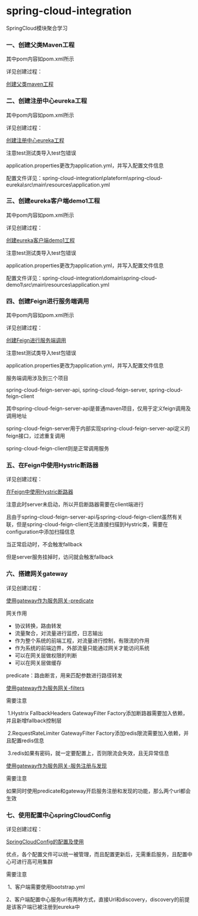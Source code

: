 # spring-cloud-integration
SpringCloud模块聚合学习

### 一、创建父类Maven工程

其中pom内容如pom.xml所示

详见创建过程：

[创建父类maven工程](https://blog.csdn.net/qq_43479628/article/details/113863725)

### 二、创建注册中心eureka工程

其中pom内容如pom.xml所示

详见创建过程：

[创建注册中心eureka工程](https://blog.csdn.net/qq_43479628/article/details/113865942)

注意test测试类导入test包错误

application.properties更改为application.yml，并写入配置文件信息

配置文件详见：spring-cloud-integration\plateform\spring-cloud-eureka\src\main\resources\application.yml

### 三、创建eureka客户端demo1工程

其中pom内容如pom.xml所示

详见创建过程：

[创建eureka客户端demo1工程](https://blog.csdn.net/qq_43479628/article/details/113868969)

注意test测试类导入test包错误

application.properties更改为application.yml，并写入配置文件信息

配置文件详见：spring-cloud-integration\domain\spring-cloud-demo1\src\main\resources\application.yml

### 四、创建Feign进行服务端调用

其中pom内容如pom.xml所示

详见创建过程：

[创建Feign进行服务端调用](https://blog.csdn.net/qq_43479628/article/details/113876501)

注意test测试类导入test包错误

application.properties更改为application.yml，并写入配置文件信息

服务端调用涉及到三个项目

spring-cloud-feign-server-api, spring-cloud-feign-server, spring-cloud-feign-client

其中spring-cloud-feign-server-api是普通maven项目，仅用于定义feign调用及调用地址

spring-cloud-feign-server用于内部实现spring-cloud-feign-server-api定义的feign接口，过滤重复调用

spring-cloud-feign-client则是正常调用服务

### 五、在Feign中使用Hystric断路器

详见创建过程：

[在Feign中使用Hystric断路器](https://blog.csdn.net/qq_43479628/article/details/113880242)

注意此时server未启动，所以开启断路器需要在client端进行

且由于spring-cloud-feign-server-api与spring-cloud-feign-client虽然有关联，但是spring-cloud-feign-client无法直接扫描到Hystric类，需要在configuration中添加扫描信息

当正常启动时，不会触发fallback

但是server服务挂掉时，访问就会触发fallback

### 六、搭建网关gateway

详见创建过程：

[使用gateway作为服务网关-predicate](https://blog.csdn.net/qq_43479628/article/details/113882426)

网关作用

- 协议转换，路由转发
- 流量聚合，对流量进行监控，日志输出
- 作为整个系统的前端工程，对流量进行控制，有限流的作用
- 作为系统的前端边界，外部流量只能通过网关才能访问系统
- 可以在网关层做权限的判断
- 可以在网关层做缓存

predicate：路由断言，用来匹配参数进行路径转发

[使用gateway作为服务网关-filters](https://blog.csdn.net/qq_43479628/article/details/113939461)

需要注意

​	1.Hystrix FallbackHeaders GatewayFilter Factory添加断路器需要加入依赖，并且新增fallback控制层

​	2.RequestRateLimiter GatewayFilter Factory添加redis限流需要加入依赖，并且配置redis信息

​	3.redis如果有密码，就一定要配置上，否则限流会失效，且无异常信息

[使用gateway作为服务网关-服务注册与发现](https://blog.csdn.net/qq_43479628/article/details/114011123)

需要注意

​	如果同时使用predicate和gateway开启服务注册和发现的功能，那么两个url都会生效

### 七、使用配置中心springCloudConfig

详见创建过程：

[SpringCloudConfig的配置及使用](https://blog.csdn.net/qq_43479628/article/details/114021607)

优点，各个配置文件可以统一被管理，而且配置更新后，无需重启服务，且配置中心可进行高可用集群

需要注意

​	1、客户端需要使用bootstrap.yml

​	2、客户端配置中心服务url有两种方式，直接Url和discovery，discovery的前提是该客户端已被注册到eureka中

